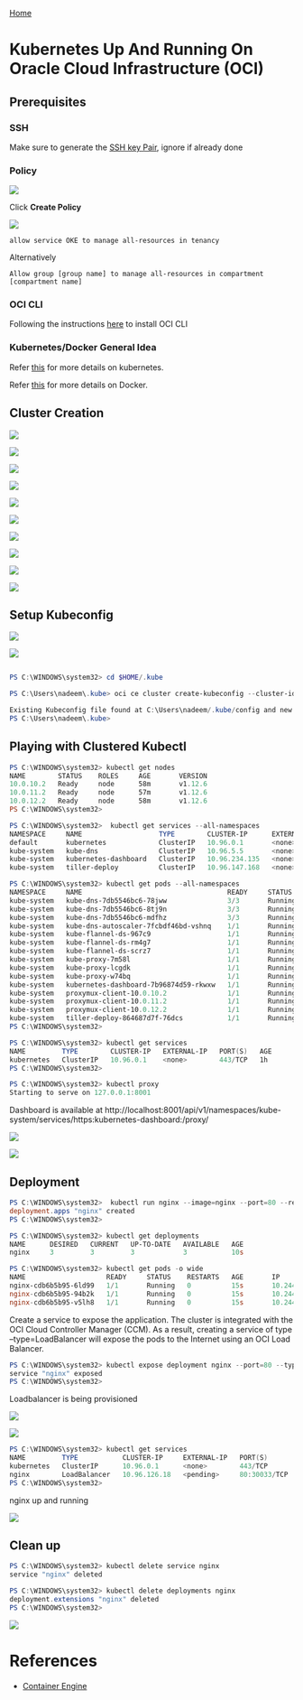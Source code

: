 [Home](../README.md)

# Kubernetes Up And Running On Oracle Cloud Infrastructure (OCI)

## Prerequisites

### SSH

Make sure to generate the [SSH key Pair](GeneratingSshKey.md), ignore if already done

### Policy 

![](../resources/k8s-click-policies.png)

Click **Create Policy**

![](../resources/k8s-create-policy.png)

```
allow service OKE to manage all-resources in tenancy

```
Alternatively
```
Allow group [group name] to manage all-resources in compartment [compartment name]

```

### OCI CLI

Following the instructions [here](OciCliUpAndRunningOnWindows.md) to install OCI CLI


### Kubernetes/Docker General Idea

Refer [this](https://github.com/enabling-cloud/kubernetes-learning) for more details on kubernetes.

Refer [this](https://github.com/enabling-cloud/docker-learning) for more details on Docker.


## Cluster Creation

![](../resources/k8s-navigate-to-oke.png)

![](../resources/k8s-click-create-cluster.png)

![](../resources/k8s-cluster-name.png)


![](../resources/k8s-vcn-confirm.png)

![](../resources/k8s-node-pool-confirm.png)

![](../resources/k8s-add-aon.png)

![](../resources/k8s-cluster-creation-details.png)

![](../resources/k8s-cluster-creating.png)

![](../resources/k8s-cluster-created.png)

![](../resources/k8s-getting-started.png)


## Setup Kubeconfig


![](../resources/k8s-click-access-kubeconfig.png)


![](../resources/k8s-kubeconfig-details.png)

```Powershell

PS C:\WINDOWS\system32> cd $HOME/.kube

PS C:\Users\nadeem\.kube> oci ce cluster create-kubeconfig --cluster-id ocid1.cluster.oc1.eu-frankfurt-1.aaaaaaaaafswimjrmfstoylgme2dczbymy3wezlbgi4tombtgctgkylggztg --file $HOME/.kube/config --region eu-frankfurt-1

Existing Kubeconfig file found at C:\Users\nadeem/.kube/config and new config merged into it
PS C:\Users\nadeem\.kube>
```

## Playing with Clustered Kubectl


```Powershell
PS C:\WINDOWS\system32> kubectl get nodes
NAME        STATUS    ROLES     AGE       VERSION
10.0.10.2   Ready     node      58m       v1.12.6
10.0.11.2   Ready     node      57m       v1.12.6
10.0.12.2   Ready     node      58m       v1.12.6
PS C:\WINDOWS\system32>

```


```Powershell
PS C:\WINDOWS\system32>  kubectl get services --all-namespaces
NAMESPACE     NAME                   TYPE        CLUSTER-IP      EXTERNAL-IP   PORT(S)         AGE
default       kubernetes             ClusterIP   10.96.0.1       <none>        443/TCP         1h
kube-system   kube-dns               ClusterIP   10.96.5.5       <none>        53/UDP,53/TCP   1h
kube-system   kubernetes-dashboard   ClusterIP   10.96.234.135   <none>        443/TCP         1h
kube-system   tiller-deploy          ClusterIP   10.96.147.168   <none>        44134/TCP       1h

```


```Powershell
PS C:\WINDOWS\system32> kubectl get pods --all-namespaces
NAMESPACE     NAME                                    READY     STATUS    RESTARTS   AGE
kube-system   kube-dns-7db5546bc6-78jww               3/3       Running   0          57m
kube-system   kube-dns-7db5546bc6-8tj9n               3/3       Running   0          58m
kube-system   kube-dns-7db5546bc6-mdfhz               3/3       Running   0          1h
kube-system   kube-dns-autoscaler-7fcbdf46bd-vshnq    1/1       Running   0          1h
kube-system   kube-flannel-ds-967c9                   1/1       Running   1          58m
kube-system   kube-flannel-ds-rm4g7                   1/1       Running   1          58m
kube-system   kube-flannel-ds-scrz7                   1/1       Running   1          57m
kube-system   kube-proxy-7m58l                        1/1       Running   0          58m
kube-system   kube-proxy-lcgdk                        1/1       Running   0          58m
kube-system   kube-proxy-w74bq                        1/1       Running   0          57m
kube-system   kubernetes-dashboard-7b96874d59-rkwxw   1/1       Running   0          1h
kube-system   proxymux-client-10.0.10.2               1/1       Running   0          58m
kube-system   proxymux-client-10.0.11.2               1/1       Running   0          57m
kube-system   proxymux-client-10.0.12.2               1/1       Running   0          58m
kube-system   tiller-deploy-864687d7f-76dcs           1/1       Running   0          1h
PS C:\WINDOWS\system32>

```


```Powershell
PS C:\WINDOWS\system32> kubectl get services
NAME         TYPE        CLUSTER-IP   EXTERNAL-IP   PORT(S)   AGE
kubernetes   ClusterIP   10.96.0.1    <none>        443/TCP   1h
PS C:\WINDOWS\system32>

```


```Powershell
PS C:\WINDOWS\system32> kubectl proxy
Starting to serve on 127.0.0.1:8001
```
Dashboard is available at http://localhost:8001/api/v1/namespaces/kube-system/services/https:kubernetes-dashboard:/proxy/


![](../resources/k8s-dashboard-login.png)

![](../resources/k8s-dashboard.png)



## Deployment

```Powershell
PS C:\WINDOWS\system32>  kubectl run nginx --image=nginx --port=80 --replicas=3
deployment.apps "nginx" created
PS C:\WINDOWS\system32>

```


```Powershell
PS C:\WINDOWS\system32> kubectl get deployments
NAME      DESIRED   CURRENT   UP-TO-DATE   AVAILABLE   AGE
nginx     3         3         3            3           10s

```



```Powershell
PS C:\WINDOWS\system32> kubectl get pods -o wide
NAME                    READY     STATUS    RESTARTS   AGE       IP           NODE
nginx-cdb6b5b95-6ld99   1/1       Running   0          15s       10.244.0.6   10.0.10.2
nginx-cdb6b5b95-94b2k   1/1       Running   0          15s       10.244.1.4   10.0.12.2
nginx-cdb6b5b95-v5lh8   1/1       Running   0          15s       10.244.2.2   10.0.11.2

```

Create a service to expose the application. The cluster is integrated with the OCI Cloud Controller Manager (CCM). As a result, creating a service of type –type=LoadBalancer will expose the pods to the Internet using an OCI Load Balancer.

```Powershell
PS C:\WINDOWS\system32> kubectl expose deployment nginx --port=80 --type=LoadBalancer
service "nginx" exposed
PS C:\WINDOWS\system32>

```

Loadbalancer is being provisioned

![](../resources/k8s-lb-being-created.png)

![](../resources/k8s-lb-created.png)



```Powershell
PS C:\WINDOWS\system32> kubectl get services
NAME         TYPE           CLUSTER-IP     EXTERNAL-IP   PORT(S)        AGE
kubernetes   ClusterIP      10.96.0.1      <none>        443/TCP        1h
nginx        LoadBalancer   10.96.126.18   <pending>     80:30033/TCP   12s
PS C:\WINDOWS\system32>


```

nginx up and running

![](../resources/k8s-ngix-running.png)





## Clean up

```Powershell
PS C:\WINDOWS\system32> kubectl delete service nginx
service "nginx" deleted

```


```Powershell
PS C:\WINDOWS\system32> kubectl delete deployments nginx
deployment.extensions "nginx" deleted
PS C:\WINDOWS\system32>

```

![](../resources/k8s-lb-being-deleted.png)


# References
* [Container Engine](https://docs.cloud.oracle.com/iaas/Content/ContEng/Concepts/contengoverview.htm)

